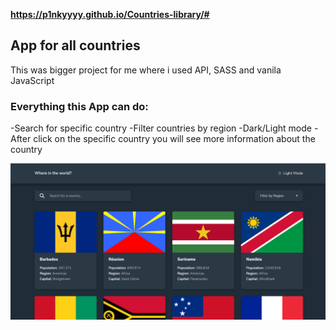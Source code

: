**https://p1nkyyyy.github.io/Countries-library/#<br />**

## App for all countries

This was bigger project for me where i used API, SASS and vanila JavaScript

### Everything this App can do:

-Search for specific country
-Filter countries by region
-Dark/Light mode
-After click on the specific country you will see more information about the country

<img src="./images/countries-preview.png">

